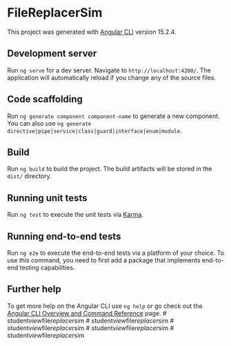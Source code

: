 # FileReplacerSim

This project was generated with [Angular CLI](https://github.com/angular/angular-cli) version 15.2.4.

## Development server

Run `ng serve` for a dev server. Navigate to `http://localhost:4200/`. The application will automatically reload if you change any of the source files.

## Code scaffolding

Run `ng generate component component-name` to generate a new component. You can also use `ng generate directive|pipe|service|class|guard|interface|enum|module`.

## Build

Run `ng build` to build the project. The build artifacts will be stored in the `dist/` directory.

## Running unit tests

Run `ng test` to execute the unit tests via [Karma](https://karma-runner.github.io).

## Running end-to-end tests

Run `ng e2e` to execute the end-to-end tests via a platform of your choice. To use this command, you need to first add a package that implements end-to-end testing capabilities.

## Further help

To get more help on the Angular CLI use `ng help` or go check out the [Angular CLI Overview and Command Reference](https://angular.io/cli) page.
#   s t u d e n t _ v i e w _ f i l e _ r e p l a c e r _ s i m  
 #   s t u d e n t _ v i e w _ f i l e _ r e p l a c e r _ s i m  
 #   s t u d e n t _ v i e w _ f i l e _ r e p l a c e r _ s i m  
 #   s t u d e n t _ v i e w _ f i l e _ r e p l a c e r _ s i m  
 #   s t u d e n t _ v i e w _ f i l e _ r e p l a c e r _ s i m  
 